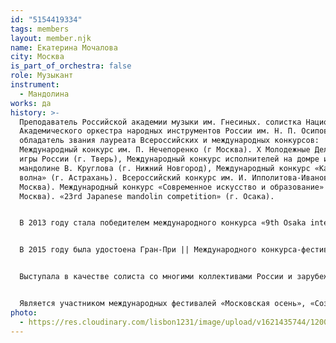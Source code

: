```yaml
---
id: "5154419334"
tags: members
layout: member.njk
name: Екатерина Мочалова
city: Москва
is_part_of_orchestra: false
role: Музыкант
instrument:
  - Мандолина
works: да
history: >-
  Преподаватель Российской академии музыки им. Гнесиных. солистка Национального
  Академического оркестра народных инструментов России им. Н. П. Осипова,
  обладатель звания лауреата Всероссийских и международных конкурсов:
  Международный конкурс им. П. Нечепоренко (г Москва). Х Молодежные Дельфийские
  игры России (г. Тверь), Международный конкурс исполнителей на домре и
  мандолине В. Круглова (г. Нижний Новгород), Международный конкурс «Каспийская
  волна» (г. Астрахань). Всероссийский конкурс им. И. Ипполитова-Иванова (г.
  Москва). Международный конкурс «Современное искусство и образование» (г.
  Москва). «23rd Japanese mandolin competition» (г. Осака).


  В 2013 году стала победителем международного конкурса «9th Osaka international mandolin competition» (г. Осака, Япония). а также лауреатом | степени в номинации «домра» | Всероссийского Музыкального конкурса.


  В 2015 году была удостоена Гран-При || Международного конкурса-фестиваля «Искусство объединяет мир» в г. Сочи.


  Выступала в качестве солиста со многими коллективами России и зарубежья: НАОНИР им. Н. П. Осипова, АОРНИ ВПРК им. Н. Некрасова, ГАРКО «Боян», Красноярским А0НИ, Новосибирским АОРНИ, ОРНИ «Онего» Карельской филармонии, Нижегородским РНО, Губернаторским оркестром народных инструментов Вологодской области. Государственным концертным оркестром Якутии, Концертным русским оркестром г. Барнаула, АОРНИ «Сибирь» им. Е. Борисова, АОРНИ Могилевской филармонии им. П. Иванова, «Arte Mandolinistica» (Япония), Литовским камерным оркестром. ансамблем старинной музыки «Telemann Consort».


  Является участником международных фестивалей «Московская осень», «Созвездие мастеров». «Струны молодой России», «Музыка России». «Окно в Швейцарию», «Международный Гаврилинский музыкальный фестиваль» (г. Вологда), «Северное сияние» (г. Якутск) Активно сотрудничает с современными композиторами, является первым исполнителем некоторых сочинений.
photo:
  - https://res.cloudinary.com/lisbon1231/image/upload/v1621435744/1200px-Ekaterina_Mochalova_lbsq4w.jpg
---
```

